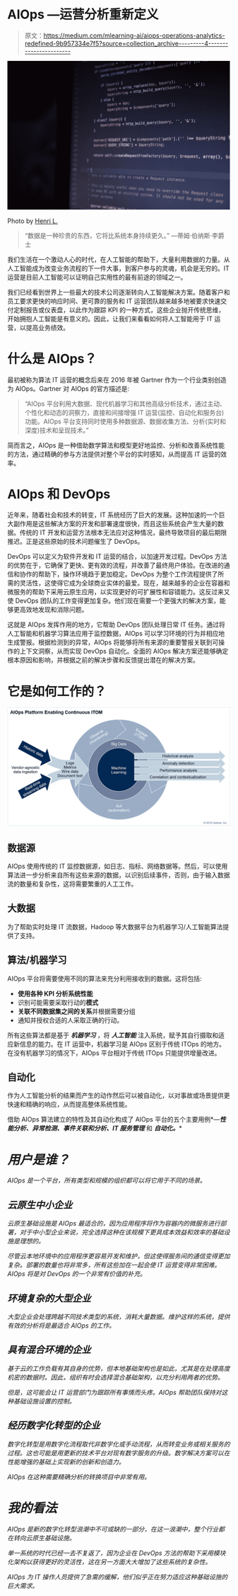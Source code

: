 # AIOps —运营分析重新定义

> 原文：<https://medium.com/mlearning-ai/aiops-operations-analytics-redefined-9b957334e7f5?source=collection_archive---------4----------------------->

![](img/d21e28717733e5846450d354c28cd57f.png)

Photo by [Henri L.](https://unsplash.com/@d3cima?utm_source=medium&utm_medium=referral)

> “数据是一种珍贵的东西，它将比系统本身持续更久。” —蒂姆·伯纳斯·李爵士

我们生活在一个激动人心的时代，在人工智能的帮助下，大量利用数据的力量。从人工智能成为改变业务流程的下一件大事，到客户参与的灵魂，机会是无穷的。IT 运营是目前人工智能可以证明自己实用性的最有前途的领域之一。

我们已经看到世界上一些最大的技术公司逐渐转向人工智能解决方案。随着客户和员工要求更快的响应时间、更可靠的服务和 IT 运营团队越来越多地被要求快速交付定制报告或仪表盘，以此作为跟踪 KPI 的一种方式，这些企业抛开传统思维，开始拥抱人工智能是有意义的。因此，让我们来看看如何将人工智能用于 IT 运营，以提高业务绩效。

# 什么是 AIOps？

最初被称为算法 IT 运营的概念后来在 2016 年被 Gartner 作为一个行业类别创造为 AIOps。Gartner 对 AIOps 的官方描述是:

> “AIOps 平台利用大数据、现代机器学习和其他高级分析技术，通过主动、个性化和动态的洞察力，直接和间接增强 IT 运营(监控、自动化和服务台)功能。AIOps 平台支持同时使用多种数据源、数据收集方法、分析(实时和深度)技术和呈现技术。”

简而言之，AIOps 是一种借助数学算法和模型更好地监控、分析和改善系统性能的方法，通过精确的参与方法提供对整个平台的实时感知，从而提高 IT 运营的效率。

# AIOps 和 DevOps

近年来，随着社会和技术的转变，IT 系统经历了巨大的发展。这种加速的一个巨大副作用是这些解决方案的开发和部署速度很快，而且这些系统会产生大量的数据。传统的 IT 开发和运营方法根本无法应对这种情况，最终导致项目的最后期限推迟。正是这些原始的技术问题催生了 DevOps。

DevOps 可以定义为软件开发和 IT 运营的结合，以加速开发过程。DevOps 方法的优势在于，它确保了更快、更有效的流程，并改善了最终用户体验。在改进的通信和协作的帮助下，操作环境趋于更加稳定。DevOps 为整个工作流程提供了所需的灵活性，这使得它成为全球商业实体的最爱。现在，越来越多的企业在容器和微服务的帮助下采用云原生应用，以实现更好的可扩展性和容错能力。这反过来又使 DevOps 团队的工作变得更加复杂。他们现在需要一个更强大的解决方案，能够更高效地发现和消除问题。

这就是 AIOps 发挥作用的地方，它帮助 DevOps 团队处理日常 IT 任务。通过将人工智能和机器学习算法应用于监控数据，AIOps 可以学习环境的行为并相应地生成警报。根据检测到的异常，AIOps 将能够将所有来源的重要警报关联到可操作的上下文洞察，从而实现 DevOps 自动化。全面的 AIOps 解决方案还能够确定根本原因和影响，并根据之前的解决步骤和反馈提出潜在的解决方案。

# 它是如何工作的？

![](img/2d4525cd5eaa4d43f34f65bc7a83371f.png)

## 数据源

AIOps 使用传统的 IT 监控数据源，如日志、指标、网络数据等。然后，可以使用算法进一步分析来自所有这些来源的数据，以识别后续事件，否则，由于输入数据流的数量和复杂性，这将需要繁重的人工工作。

## 大数据

为了帮助实时处理 IT 流数据，Hadoop 等大数据平台为机器学习/人工智能算法提供了支持。

## 算法/机器学习

AIOps 平台将需要使用不同的算法来充分利用接收到的数据。这将包括:

*   **使用各种 KPI 分析系统性能**
*   识别可能需要采取行动的**模式**
*   **关联不同数据集之间的关系**并根据需要分组
*   通知并授权合适的人采取正确的行动。

所有这些算法都是基于 ***机器学习*** ，将 ***人工智能*** 注入系统，赋予其自行摄取和适应新信息的能力。在 IT 运营中，机器学习是 AIOps 区别于传统 ITOps 的地方。在没有机器学习的情况下，AIOps 平台相对于传统 ITOps 只能提供增量改进。

## 自动化

作为人工智能分析的结果而产生的动作然后可以被自动化，以对事故或场景提供更快速和精确的响应，从而提高整体系统性能。

借助 AIOps 算法建立的特性及其自动化构成了 AIOps 平台的五个主要用例*—***性能分析、异常检测、事件关联和分析、IT 服务管理*** 和 ***自动化。****

# *用户是谁？*

*AIOps 是一个平台，所有类型和规模的组织都可以将它用于不同的场景。*

## *云原生中小企业*

*云原生基础设施是 AIOps 最适合的，因为应用程序将作为容器内的微服务进行部署，对于中小型企业来说，完全选择这种在该规模下更具成本效益和效率的基础设施是理想的。*

*尽管云本地环境中的应用程序更容易开发和维护，但这使得服务间的通信变得更加复杂。部署的数量也将非常多，所有这些加在一起会使 IT 运营变得非常困难。AIOps 将是对 DevOps 的一个非常有价值的补充。*

## *环境复杂的大型企业*

*大型企业会处理跨越不同技术类型的系统，消耗大量数据。维护这样的系统，提供有效的分析将是最适合 AIOps 的工作。*

## *具有混合环境的企业*

*基于云的工作负载有其自身的优势，但本地基础架构也是如此，尤其是在处理高度机密的数据时。因此，组织有时会选择混合基础架构，以充分利用两者的优势。*

*但是，这可能会让 IT 运营部门为跟踪所有事情而头疼。AIOps 帮助团队保持对这种基础设施设置的控制。*

## *经历数字化转型的企业*

*数字化转型是用数字化流程取代非数字化或手动流程，从而转变业务或相关服务的过程。这也可能是用更新的技术平台对现有数字服务的升级。数字解决方案可以在性能增强的基础上实现新的创新和创造力。*

*AIOps 在这种需要精确分析的转换项目中非常有用。*

# *我的看法*

*AIOps 是新的数字化转型浪潮中不可或缺的一部分，在这一浪潮中，整个行业都在转向云原生基础设施。*

*单一系统的时代已经一去不复返了，因为企业在 DevOps 方法的帮助下采用模块化架构以获得更好的灵活性，这在另一方面大大增加了这些系统的复杂性。*

*AIOps 为 IT 操作人员提供了急需的缓解，他们似乎正在努力适应这种基础设施的巨大需求。*